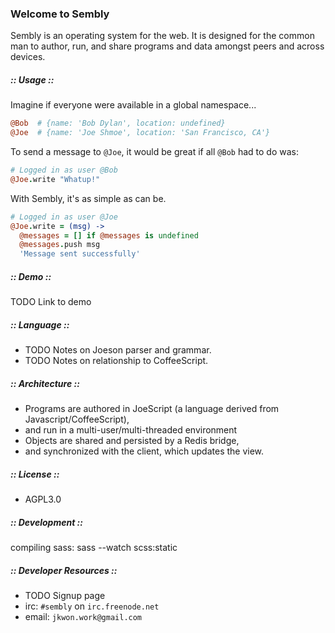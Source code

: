### Welcome to Sembly

Sembly is an operating system for the web. It is designed for the common man to author, run, and share programs and data amongst peers and across devices.

##### :: Usage ::

Imagine if everyone were available in a global namespace...
```coffeescript
@Bob  # {name: 'Bob Dylan', location: undefined}
@Joe  # {name: 'Joe Shmoe', location: 'San Francisco, CA'}
```

To send a message to `@Joe`, it would be great if all `@Bob` had to do was:
```coffeescript
# Logged in as user @Bob
@Joe.write "Whatup!"
```

With Sembly, it's as simple as can be.
```coffeescript
# Logged in as user @Joe
@Joe.write = (msg) ->
  @messages = [] if @messages is undefined
  @messages.push msg
  'Message sent successfully'
```

##### :: Demo ::

TODO Link to demo

##### :: Language ::

* TODO Notes on Joeson parser and grammar.
* TODO Notes on relationship to CoffeeScript.

##### :: Architecture ::

* Programs are authored in JoeScript (a language derived from Javascript/CoffeeScript),
* and run in a multi-user/multi-threaded environment
* Objects are shared and persisted by a Redis bridge,
* and synchronized with the client, which updates the view.

##### :: License ::

* AGPL3.0

##### :: Development ::

compiling sass: sass --watch scss:static

##### :: Developer Resources ::

* TODO Signup page
* irc: `#sembly` on `irc.freenode.net`
* email: `jkwon.work@gmail.com`
